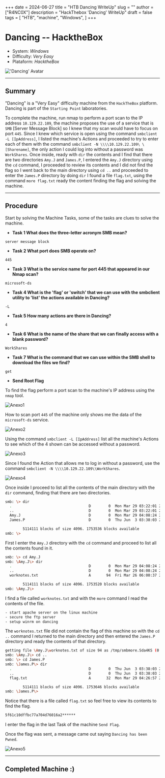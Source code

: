 +++
date = 2024-06-27
title = "HTB Dancing WriteUp"
slug = ""
author = ["R4NC0X"]
description = "HackThebox 'Dancing' WriteUp"
draft = false
tags = [
    "HTB",
    "machine",
    "Windows",
]
+++

# Dancing -- HacktheBox

- System: _Windows_
- Difficulty: _Very Easy_
- Plataform: _HacktheBox_

!['Dancing' Avatar](/images/Dancing/Dancing.png)

___

## Summary

"Dancing" is a "Very Easy" difficulty machine from the `HackTheBox` platform. Dancing is part of the `Starting Point` laboratories.

To complete the machine, run nmap to perform a port scan to the IP address `10.129.22.109`, the machine proposes the use of a service that is `SMB` [Server Message Block] so I knew that my scan would have to focus on port `445`. Since I knew which service is open using the command `smbclient -L [IpAddress]`, I listed the machine's Actions and proceeded to try to enter each of them with the command `smbclient -N \\\\10.129.22.109\ \[Sharename]`, the only action I could log into without a password was `WorkShares`. Once inside, ready with `dir` the contents and I find that there are two directories `Amy.J` and `James.P`, I entered the `Amy.J` directory using the `cd` command, I proceeded to review its contents and I did not find the flag so I went back to the main directory using `cd ..` and proceeded to enter the `James.P` directory by doing `dir` I found a file `flag.txt`, using the command `more flag.txt` ready the content finding the flag and solving the machine.

___

## Procedure

Start by solving the Machine Tasks, some of the tasks are clues to solve the machine.

- **Task 1 What does the three-letter acronym SMB mean?**

`server message block`

- **Task 2 What port does SMB operate on?**

`445`

- **Task 3 What is the service name for port 445 that appeared in our Nmap scan?**

`microsoft-ds`

- **Task 4 What is the 'flag' or 'switch' that we can use with the smbclient utility to 'list' the actions available in Dancing?**

`-L`

- **Task 5 How many actions are there in Dancing?**

`4`

- **Task 6 What is the name of the share that we can finally access with a blank password?**

`WorkShares`

- **Task 7 What is the command that we can use within the SMB shell to download the files we find?**

`get`

- **Send Root Flag**

To find the flag perform a port scan to the machine's IP address using the `nmap` tool.

![Anexo1](/images/Dancing/Anexo1.png)

How to scan port `445` of the machine only shows me the data of the `microsoft-ds` service.

![Anexo2](/images/Dancing/Anexo2.png)

Using the command `smbclient -L [IpAddress]` list all the machine's Actions to see which of the 4 shown can be accessed without a password.

![Anexo3](/images/Dancing/Anexo3.png)

Since I found the Action that allows me to log in without a password, use the command `smbclient -N \\\\10.129.22.109\\WorkShares`.

![Anexo4](/images/Dancing/Anexo4.png)

Once inside I proceed to list all the contents of the main directory with the `dir` command, finding that there are two directories.

``` bash
smb: \> dir
  .                                   D        0  Mon Mar 29 03:22:01 2021
  ..                                  D        0  Mon Mar 29 03:22:01 2021
  Amy.J                               D        0  Mon Mar 29 04:08:24 2021
  James.P                             D        0  Thu Jun  3 03:38:03 2021

		5114111 blocks of size 4096. 1753536 blocks available
smb: \> 

```
First I enter the `Amy.J` directory with the `cd` command and proceed to list all the contents found in it.

``` bash
smb: \> cd Amy.J
smb: \Amy.J\> dir
  .                                   D        0  Mon Mar 29 04:08:24 2021
  ..                                  D        0  Mon Mar 29 04:08:24 2021
  worknotes.txt                       A       94  Fri Mar 26 06:00:37 2021

		5114111 blocks of size 4096. 1753520 blocks available
smb: \Amy.J\> 

```
I find a file called `worknotes.txt` and with the `more` command I read the contents of the file.

``` bash
- start apache server on the linux machine
- secure the ftp server
- setup winrm on dancing 

```
The `worknotes.txt` file did not contain the flag of this machine so with the `cd ..` command I returned to the main directory and then entered the `James.P` directory and ready the contents of that directory.

``` bash
getting file \Amy.J\worknotes.txt of size 94 as /tmp/smbmore.Sda4KS (0.0 KiloBytes/sec) (average 0.0 KiloBytes/sec)
smb: \Amy.J\> cd ..
smb: \> cd James.P
smb: \James.P\> dir
  .                                   D        0  Thu Jun  3 03:38:03 2021
  ..                                  D        0  Thu Jun  3 03:38:03 2021
  flag.txt                            A       32  Mon Mar 29 04:26:57 2021

		5114111 blocks of size 4096. 1753646 blocks available
smb: \James.P\> 

```
Notice that there is a file called `flag.txt` so feel free to view its contents to find the flag.

``` bash
5f61c10dffbc77a704d76016a2******

```
I enter the flag in the last Task of the machine `Send Flag`.

Once the flag was sent, a message came out saying `Dancing has been Pwned`.

![Anexo5](/images/Dancing/Anexo5.png)
___

## Completed Machine :)




